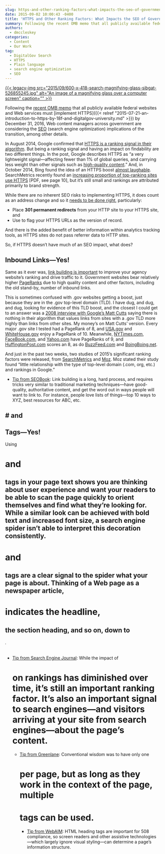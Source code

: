 ```yaml
---
slug: https-and-other-ranking-factors-what-impacts-the-seo-of-government-websites
date: 2015-09-02 10:00:43 -0400
title: 'HTTPS and Other Ranking Factors: What Impacts the SEO of Government Websites?'
summary: Following the recent OMB memo that all publicly available federal websites and Web services must implement HTTPS by December 31, 2016, Web content managers across government are considering the SEO (search engine optimization) implications of the transition, among other details. In August 2014, Google confirmed that HTTPS is a ranking signal in their algorithm. But
authors:
  - dmccleskey
categories:
  - Content
  - Our Work
tag:
  - DigitalGov Search
  - HTTPS
  - Plain language
  - search engine optimization
  - SEO
---
```


[{{< legacy-img src="2015/09/600-x-418-search-magnifying-glass-sibgat-526855245.jpg" alt="An image of a magnifying glass over a computer screen" caption="" >}}](https://s3.amazonaws.com/digitalgov/legacy-img/2015/09/600-x-418-search-magnifying-glass-sibgat-526855245.jpg) 

Following the [recent OMB memo](https://https.cio.gov/) that all publicly available federal websites and Web services must [implement HTTPS]({{< relref "2015-07-21-an-introduction-to-https-by-18f-and-digitalgov-university.md" >}}) by December 31, 2016, Web content managers across government are considering the [SEO](http://search.digitalgov.gov/blog/seo-joe-pagano.html) (search engine optimization) implications of the transition, among other details.

In August 2014, Google confirmed that [HTTPS is a ranking signal in their algorithm](http://googlewebmastercentral.blogspot.com/2014/08/https-as-ranking-signal.html). But being a ranking signal and having an impact on findability are two different things. In the post, Google describes HTTPS as “a very lightweight signal—affecting fewer than 1% of global queries, and carrying less weight than other signals such as [high-quality content](https://support.google.com/webmasters/answer/6001093).” And, in October 2014, Bing found the idea of an HTTPS boost [almost laughable](https://www.seroundtable.com/bing-https-ranking-19243.html). SearchMetrics recently found an [increasing proportion of top-ranking sites use HTTPS](http://www.searchmetrics.com/wp-content/uploads/Ranking-Factors-2015-Whitepaper-US.pdf) [PDF, see page 10], but it’s still small and rankings are attributed primarily to brand strength.

While there are no inherent SEO risks to implementing HTTPS, it does count as an address change and so it [needs to be done right](http://searchengineland.com/google-starts-giving-ranking-boost-secure-httpsssl-sites-199446/), particularly:

  * Place **301 permanent redirects** from your HTTP site to your HTTPS site, and
  * Use **<link rel=&#8221;canonical&#8221;>** to flag your HTTPS URLs as the version of record.

And there is the added benefit of better information within analytics tracking tools, as HTTPS sites do not pass referrer data to HTTP sites.

So, if HTTPS doesn’t have much of an SEO impact, what does?

## Inbound Links—Yes!

Same as it ever was, [link building is important](https://moz.com/beginners-guide-to-seo/growing-popularity-and-links) to improve your agency website’s ranking and drive traffic to it. Government websites bear relatively higher [PageRanks](https://en.wikipedia.org/wiki/PageRank) due to high quality content and other factors, including the old stand-by, number of inbound links.

This is sometimes confused with .gov websites getting a boost, just because they are in the .gov top-level domain (TLD). I have dug, and dug, and dug, looking for evidence of this TLD boost, and the closest I could get to an answer was a [2008 interview with Google&#8217;s Matt Cutts](http://www.stephanspencer.com/matt-cutts-interview/) saying there is nothing in their algorithm that values links from sites with a .gov TLD more highly than links from other sites. My money’s on Matt Cutts’ version. Every major .gov site I tested had a PageRank of 8, and [USA.gov](https://www.usa.gov/) and [WhiteHouse.gov](https://www.whitehouse.gov/) enjoy a PageRank of 10. Meanwhile, [NYTimes.com](http://www.nytimes.com/), [FaceBook.com](https://www.facebook.com/), and [Yahoo.com](https://www.yahoo.com/) have PageRanks of 9, and [HuffingtonPost.com](http://www.huffingtonpost.com/) scores an 8, as do [BuzzFeed.com](http://www.buzzfeed.com/) and [BoingBoing.net](http://boingboing.net/).

And just in the past two weeks, two studies of 2015’s significant ranking factors were released, from [SearchMetrics](http://pages.searchmetrics.com/rs/656-KWJ-035/images/Ranking-Factors-2015-Whitepaper-US_FINAL.pdf) and [Moz](https://moz.com/search-ranking-factors/correlations). Moz stated their study found “little relationship with the type of top-level domain (.com, org, etc.) and rankings in Google.”

  * [Tip from SEOBook](http://www.seobook.com/archives/001792.shtml): Link building is a long, hard process, and requires tricks very similar to traditional marketing techniques—have good-quality, authoritative content, and get the word out in ways people will want to link to. For instance, people love lists of things—top 10 ways to XYZ, best resources for ABC, etc.

## # and 

## Tags—Yes!

Using 

# and 

## tags in your page text shows you are thinking about user experience and want your readers to be able to scan the page quickly to orient themselves and find what they’re looking for. While a similar look can be achieved with bold text and increased font size, a search engine spider isn’t able to interpret this decoration consistently. 

# and 

## tags are a clear signal to the spider what your page is about. Thinking of a Web page as a newspaper article, 

# indicates the headline, 

## the section heading, and so on, down to 

###### .</p> 

  * [Tip from Search Engine Journal](http://www.searchenginejournal.com/in-2014-how-important-is-an-h1-tag-for-seo/): While the impact of 
    # on rankings has diminished over time, it’s still an important ranking factor. It’s also an important signal to search engines—and visitors arriving at your site from search engines—about the page’s content.</li> 
    
      * [Tip from Greenlane](http://www.greenlaneseo.com/blog/2015/02/seo-101-seo-and-multiple-h1-tags/): Conventional wisdom was to have only one 
        # per page, but as long as they work in the context of the page, multiple 
        
        # tags can be used.</li> 
        
          * [Tip from WebAIM](http://webaim.org/techniques/semanticstructure/): HTML heading tags are important for 508 compliance, so screen readers and other assistive technologies—which largely ignore visual styling—can determine a page’s information structure.</ul> 
        
        ## <title>
          Tags—Yes!</h2> 
          
          <p>
            The <a href="{{< relref "2014-03-28-plain-language-page-titles-more-important-than-ever.md" >}}">
            
            <title>
              tag</a> we’re talking about here is located within the 
              
              <head>
                of the page and is important for user experience on a search results page. While it’s basically invisible to the reader, search engines will try to use this tag for the title they display in their search results. Web browsers will display the 
                
                <title>
                  as the browser window label or tab label, and many agencies have placed a general agency, division, or site section name here, aiming to best identify the open window/tab as belonging to them. However, if all a site’s 
                  
                  <title>
                    tags are identical, search engines won’t be able to use them, and so will look to other references to your page’s title to assemble something usable for their search results. The outcome of this <a href="https://blogs.bing.com/webmaster/2014/06/23/how-does-bing-choose-the-title-for-my-web-page/">page-title crowdsourcing</a> can be annoying at best, and inappropriate at worst. Your 
                    
                    <title>
                      tag will most likely match your 
                      
                      <h1>
                        tag.</p> 
                        
                        <ul>
                          <li>
                            <a href="http://searchengineland.com/advanced-seo-learning-experiments-using-googles-title-tag-changes-example-189850">Tip from Search Engine Land</a>: There’s no magic number, but around 55 characters or less is good. Use the <title>
                              tag to give each page a unique, meaningful, relatively brief title, with relevant keywords towards the beginning.</li> </ul> 
                              
                              <h2>
                                Meta Descriptions—Yes!
                              </h2>
                              
                              <p>
                                The <a href="https://moz.com/learn/seo/meta-description">meta description</a>, also located in the 
                                
                                <head>
                                  , is search-engines’ first stop when they are indexing your site. After all, it would be easier for them to pull your description than to assemble their own snippet. But if you don’t have this tag, or it doesn’t reflect the content of the page, it may be ignored. You may have heard that 
                                  
                                  <meta />
                                  tags are no longer useful in SEO, but it is only 
                                  <a href="https://moz.com/community/q/meta-keywords-should-we-use-them-or-not">meta keywords</a> that are either ignored by search engines, or taken as a spam signal after this tag was abused by Web marketers trying to game the system.</p> 
                                  
                                  <ul>
                                    <li>
                                      <a href="https://yoast.com/meta-descriptions/">Tip from Yoast</a>: Meta descriptions should be about 140 characters, like a tweet, and unique. Use active voice, relevant keywords, and include a call to action.
                                    </li>
                                  </ul>
                                  
                                  <h2>
                                    Quality Content—Yes!!!
                                  </h2>
                                  
                                  <p>
                                    Google has <a href="http://googlewebmastercentral.blogspot.com/2011/05/more-guidance-on-building-high-quality.html">emphasized for years</a> that the most important ranking factor is the quality of the content. I’m not sure I believe this, given the PageRanks of federal websites are the same as Boing Boing. However, providing quality services and information to the public is the central goal of all government websites, and raising the bar on both the substance and the communication style can only be a benefit. While writing plainly can be a great challenge, effective communication is important for conducting our country’s business, and <a href="http://www.plainlanguage.gov/plLaw/index.cfm">it’s the law</a>. The direct benefits for agencies and the public are only magnified by the indirect benefit of SEO, allowing search engines to better leverage the content of your site, and get people to your information more quickly.
                                  </p>
                                  
                                  <ul>
                                    <li>
                                      <a href="http://www.plainlanguage.gov/howto/guidelines/FederalPLGuidelines/index.cfm">Tip from PlainLanguage.gov</a>: Think about your audience, organize, write your document, write for the Web, and test.
                                    </li>
                                    <li>
                                      Tip from Copyblogger: <a href="http://scribecontent.com/downloads/How-to-Create-Compelling-Content.pdf">How to Create Compelling Content that Ranks Well in Search Engines</a>
                                    </li>
                                    <li>
                                      Tip from Killer Web Content: <a href="http://www.gerrymcgovern.com/first-chapter/28/books/killer-web-content">Do you have the killer instinct?</a>
                                    </li>
                                  </ul>